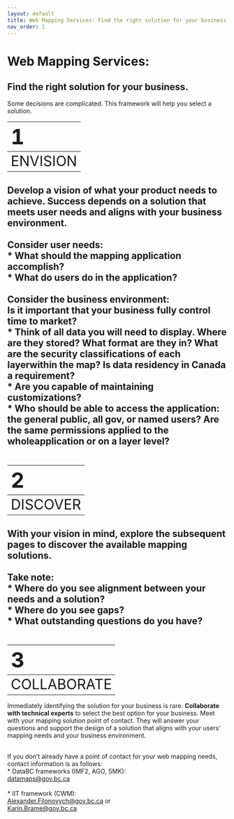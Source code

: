 ```yaml
---
layout: default
title: Web Mapping Services: Find the right solution for your business.
nav_order: 1
---
```


# Web Mapping Services: 
## Find the right solution for your business. 

Some decisions are complicated. This framework will help you select a solution.<br>



|<font size="8">1|
|:-|
|<font size="6">ENVISION|

**Develop a vision** of what your product needs to achieve. Success depends on a solution that meets user needs and aligns with your business environment.<br><br>
**Consider user needs:** <br>* What should the mapping application accomplish? <br>* What do users do in the application?<br><br>
**Consider the business environment:** <br>	Is it important that your business fully control time to market?<br>*	Think of all data you will need to display. Where are they stored? What format are they in? What are the security classifications of each layerwithin the map? Is data residency in Canada a requirement? <br>*	Are you capable of maintaining customizations? <br>*	Who should be able to access the application: the general public, all gov, or named users? Are the same permissions applied to the wholeapplication or on a layer level?<br><br>
----



|<font size="8">2|
|:-|
|<font size="6">DISCOVER|
  
With your vision in mind, **explore the subsequent pages** to discover the available mapping solutions.<br><br>
**Take note:** <br>*  Where do you see alignment between your needs and a solution?<br>*  Where do you see gaps?<br>*  What outstanding questions do you have?<br><br>
----



|<font size="8">3|
|:-|
|<font size="6">COLLABORATE|



Immediately identifying the solution for your business is rare. **Collaborate with technical experts** to select the best option for your business. Meet with your mapping solution point of contact. They will answer your questions and support the design of a solution that aligns with your users’ mapping needs and your business environment.<br><br>

If you don’t already have a point of contact for your web mapping needs, contact information is as follows:
<br>*  DataBC frameworks (IMF2, AGO, SMK):<br>[datamaps@gov.bc.ca](mailto:datamaps@gov.bc.ca)<br>
<br>*  IIT framework (CWM):<br>[Alexander.Filonovych@gov.bc.ca](mailto:Alexander.Filonovych@gov.bc.ca) or
<br>[Karin.Brame@gov.bc.ca](mailto:Karin.Brame@gov.bc.ca)<br>


<!---
![alt text](assets/img/hadf_workstreams.png "HADF Deliverables")
![](assets/img/hadf_workstreams.png)


![](assets/images/hadf_workstreams.png)
-->

